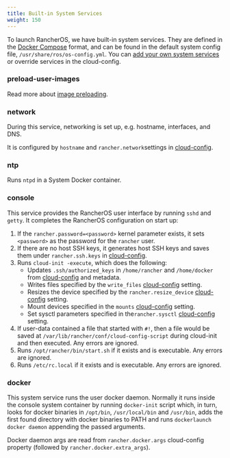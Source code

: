 ```yaml
---
title: Built-in System Services
weight: 150
---
```


To launch RancherOS, we have built-in system services. They are defined in the [Docker Compose](https://docs.docker.com/compose/compose-file/) format, and can be found in the default system config file, `/usr/share/ros/os-config.yml`. You can [add your own system services]({{<baseurl>}}/os/v1.x/en/installation/system-services/adding-system-services/) or override services in the cloud-config.

### preload-user-images

Read more about [image preloading]({{<baseurl>}}/os/v1.x/en/installation/boot-process/image-preloading/).

### network

During this service, networking is set up, e.g. hostname, interfaces, and DNS.

It is configured by `hostname` and `rancher.network`settings in [cloud-config]({{<baseurl>}}/os/v1.x/en/installation/configuration/#cloud-config).

### ntp

Runs `ntpd` in a System Docker container.

### console

This service provides the RancherOS user interface by running `sshd` and `getty`. It completes the RancherOS configuration on start up:

1. If the `rancher.password=<password>` kernel parameter exists, it sets `<password>` as the password for the `rancher` user.
2. If there are no host SSH keys, it generates host SSH keys and saves them under `rancher.ssh.keys` in [cloud-config]({{<baseurl>}}/os/v1.x/en/installation/configuration/#cloud-config).
3. Runs `cloud-init -execute`, which does the following:
   * Updates `.ssh/authorized_keys` in `/home/rancher` and `/home/docker` from [cloud-config]({{<baseurl>}}/os/v1.x/en/installation/configuration/ssh-keys/) and metadata.
   * Writes files specified by the `write_files` [cloud-config]({{<baseurl>}}/os/v1.x/en/installation/configuration/write-files/) setting.
   * Resizes the device specified by the `rancher.resize_device` [cloud-config]({{<baseurl>}}/os/v1.x/en/installation/configuration/resizing-device-partition/) setting.
   * Mount devices specified in the `mounts` [cloud-config]({{<baseurl>}}/os/v1.x/en/installation/storage/additional-mounts/) setting.
   * Set sysctl parameters specified in  the`rancher.sysctl` [cloud-config]({{<baseurl>}}/os/v1.x/en/installation/configuration/sysctl/) setting.
4. If user-data contained a file that started with `#!`, then a file would be saved at `/var/lib/rancher/conf/cloud-config-script` during cloud-init and then executed. Any errors are ignored.
5. Runs `/opt/rancher/bin/start.sh` if it exists and is executable. Any errors are ignored.
6. Runs `/etc/rc.local` if it exists and is executable. Any errors are ignored.

### docker

This system service runs the user docker daemon. Normally it runs inside the console system container by running `docker-init` script which, in turn, looks for docker binaries in `/opt/bin`, `/usr/local/bin` and `/usr/bin`, adds the first found directory with docker binaries to PATH and runs `dockerlaunch docker daemon` appending the passed arguments.

Docker daemon args are read from `rancher.docker.args` cloud-config property (followed by `rancher.docker.extra_args`).
